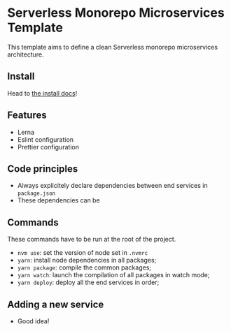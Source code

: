 # Serverless Monorepo Microservices Template

This template aims to define a clean Serverless monorepo microservices architecture.

## Install

Head to [the install docs](./docs/install.md)!

## Features

- Lerna
- Eslint configuration
- Prettier configuration

## Code principles

- Always explicitely declare dependencies between end services in `package.json`
- These dependencies can be

## Commands

These commands have to be run at the root of the project.

- `nvm use`: set the version of node set in `.nvmrc`
- `yarn`: install node dependencies in all packages;
- `yarn package`: compile the common packages;
- `yarn watch`: launch the compilation of all packages in watch mode;
- `yarn deploy`: deploy all the end services in order;

## Adding a new service

- Good idea!
